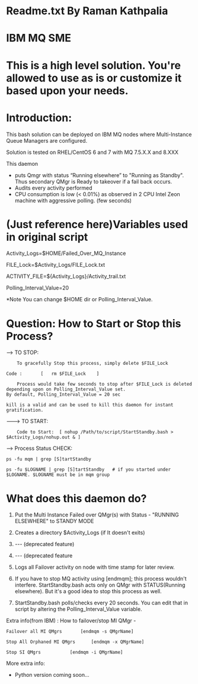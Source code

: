 # Readme.txt By Raman Kathpalia 
# IBM MQ SME

# This is a high level solution. You're allowed to use as is or customize it based upon your needs.

# Introduction:

This bash solution can be deployed on IBM MQ nodes where Multi-Instance Queue Managers are configured.

Solution is tested on RHEL/CentOS 6 and 7 with MQ 7.5.X.X and 8.XXX

This daemon 
-	puts Qmgr with status “Running elsewhere” to "Running as Standby". Thus secondary QMgr is Ready to takeover if a fail back occurs. 
-	Audits every activity performed
-	CPU consumption is low (< 0.01%) as observed in 2 CPU Intel Zeon machine with aggressive polling. (few seconds)


# (Just reference here)Variables used in original script 

Activity_Logs=$HOME/Failed_Over_MQ_Instance

FILE_Lock=$Activity_Logs/FILE_Lock.txt

ACTIVITY_FILE=${Activity_Logs}/Activity_trail.txt

Polling_Interval_Value=20

*Note You can change $HOME dir or Polling_Interval_Value.

# Question: How to Start or Stop this Process?

--> TO STOP:

        To gracefully Stop this process, simply delete $FILE_Lock

	Code :       [   rm $FILE_Lock    ]

        Process would take few seconds to stop after $FILE_Lock is deleted depending upon on Polling_Interval_Value set. 
	By default, Polling_Interval_Value = 20 sec

	kill is a valid and can be used to kill this daemon for instant gratification. 

---> TO START:

        Code to Start:  [ nohup /Path/to/script/StartStandby.bash > $Activity_Logs/nohup.out & ]

	

--> Process Status CHECK:

	ps -fu mqm | grep [S]tartStandby
	
	ps -fu $LOGNAME | grep [S]tartStandby	# if you started under $LOGNAME. $LOGNAME must be in mqm group
	

# What does this daemon do?


1.	Put the Multi Instance Failed over QMgr(s) with Status - "RUNNING ELSEWHERE" to STANDY MODE

2.	Creates a directory $Activity_Logs (if It doesn't exits)  

3. 	--- (deprecated feature)

4. 	--- (deprecated feature

5.	Logs all Failover activity on node with time stamp for later review.
	

6. 	If you have to stop MQ activity using [endmqm]; this process wouldn't interfere. StartStandby.bash acts only on QMgr with STATUS(Running elsewhere). But it's a good idea to stop this process as well.

7.	StartStandby.bash polls/checks every 20 seconds. You can edit that in script by altering the Polling_Interval_Value 	    variable.


Extra info(from IBM) : How to failover/stop MI QMgr - 

	Failover all MI QMgrs 		[endmqm -s QMgrName]

	Stop All Orphaned MI QMgrs      [endmqm -x QMgrName]

	Stop SI QMgrs 			[endmqm -i QMgrName]
	
More extra info:

* 	Python version coming soon...
